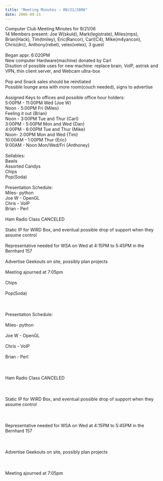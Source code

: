 ```yaml
---
title: "Meeting Minutes – 09/21/2006"
date: 2006-09-21
---
```

Computer Club Meeting Minutes for 9/21/06<br />
14 Members present: Joe W(skuld), Mark(legistrate), Miles(mps), Brian(Hack), Tim(tmiley), Eric(Rancor), Carl(C4), Mike(m4yancon), Chris(drc), Anthony(rebel), velex(velex), 3 guest<br />
<br />
Began appr. 6:020PM<br />
New computer Hardware(machine) donated by Carl<br />
Disution of possible uses for new machine: replace brain, VoIP, astrisk and VPN, thin client server, and Webcam ultra-box<br />
<br />
Pop and Snack sales should be reinitiated<br />
Possible lounge area with more room(couch needed), signs to advertise<br />
<br />
Assigned Keys to offices and possible office hour holders:<br />
5:00PM - 11:00PM Wed {Joe W}<br />
Noon - 5:00PM Fri {Miles}<br />
Feeling it out {Brian}<br />
Noon - 3:00PM Tue and Thur {Carl}<br />
3:00PM - 5:00PM Mon and Wed {Dan}<br />
4:00PM - 6:00PM Tue and Thur {Mike}<br />
Noon- 2:00PM Mon and Wed {Tim}<br />
10:00AM - 1:00PM Thur {Eric}<br />
9:00AM - Noon Mon/Wed/Fri {Anthoney}<br />
<br />
Sellables:<br />
Bawls<br />
Assorted Candys<br />
Chips<br />
Pop(Soda)<br />
<br />
Presentation Schedule:<br />
Miles- python<br />
Joe W - OpenGL<br />
Chris - VoIP<br />
Brian - Perl<br />
<br />
Ham Radio Class CANCELED<br />
<br />
Static IP for WIRD Box, and eventual possible drop of support when they assume control<br />
<br />
Representative needed for WSA on Wed at 4:15PM to 5:45PM in the Bernhard 157<br />
<br />
Advertise Geekouts on site, possibly plan projects<br />
<br />
Meeting ajourned at 7:05pm<br />
<br />
Chips<br><br />
Pop(Soda)<br><br />
<br><br />
Presentation Schedule:<br><br />
Miles- python<br><br />
Joe W - OpenGL<br><br />
Chris - VoIP<br><br />
Brian - Perl<br><br />
<br><br />
Ham Radio Class CANCELED<br><br />
<br><br />
Static IP for WIRD Box, and eventual possible drop of support when they assume control<br><br />
<br><br />
Representative needed for WSA on Wed at 4:15PM to 5:45PM in the Bernhard 157<br><br />
<br><br />
Advertise Geekouts on site, possibly plan projects<br><br />
<br><br />
Meeting ajourned at 7:05pm<br><br />
<br>
